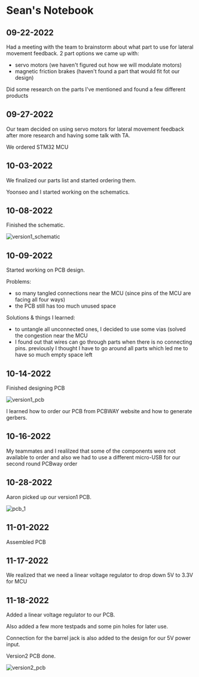 # Sean's Notebook

## 09-22-2022

Had a meeting with the team to brainstorm about what part to use for lateral movement feedback.
2 part options we came up with:
- servo motors (we haven't figured out how we will modulate motors)
- magnetic friction brakes (haven't found a part that would fit fot our design)

Did some research on the parts I've mentioned and found a few different products

## 09-27-2022

Our team decided on using servo motors for lateral movement feedback after more research and having some talk with TA.

We ordered STM32 MCU

## 10-03-2022

We finalized our parts list and started ordering them.

Yoonseo and I started working on the schematics.

## 10-08-2022

Finished the schematic.

![version1_schematic](https://user-images.githubusercontent.com/114099808/206584786-2a872f7a-00e4-431a-9909-e143a15c6d6b.png)

## 10-09-2022

Started working on PCB design.

Problems:
- so many tangled connections near the MCU (since pins of the MCU are facing all four ways)
- the PCB still has too much unused space

Solutions & things I learned:
- to untangle all unconnected ones, I decided to use some vias (solved the congestion near the MCU
- I found out that wires can go through parts when there is no connecting pins. previously I thought I have to go around all parts which led me to have so much empty space left

## 10-14-2022

Finished designing PCB

![version1_pcb](https://user-images.githubusercontent.com/114099808/206587523-940ab804-4452-412a-9ac1-84e84f19ba07.png)

I learned how to order our PCB from PCBWAY website and how to generate gerbers.

## 10-16-2022

My teammates and I realilzed that some of the components were not available to order and also we had to use a different micro-USB for our second round PCBway order

## 10-28-2022

Aaron picked up our version1 PCB.

![pcb_1](https://user-images.githubusercontent.com/114099808/206590080-861cc847-8a5e-4f95-ac74-153bd7e1468f.png)

## 11-01-2022

Assembled PCB

## 11-17-2022

We realized that we need a linear voltage regulator to drop down 5V to 3.3V for MCU

## 11-18-2022

Added a linear voltage regulator to our PCB.

Also added a few more testpads and some pin holes for later use.

Connection for the barrel jack is also added to the design for our 5V power input.

Version2 PCB done.

![version2_pcb](https://user-images.githubusercontent.com/114099808/206591726-9f84e7fa-a92d-49be-a949-6b5e36bed305.png)
